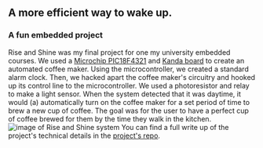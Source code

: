 ## A more efficient way to wake up.

### A fun embedded project
Rise and Shine was my final project for one my university embedded courses. We used a [Microchip PIC18F4321](https://www.microchip.com/wwwproducts/en/en024610) and [Kanda board](https://www.kanda.com/products/Kanda/MICRO-X-BOARD.html) to create an automated coffee maker.
Using the microcontroller, we created a standard alarm clock. Then, we hacked apart the coffee maker's circuitry and hooked up its control line to the microcontroller. We used a photoresistor and relay to make a light sensor. When the system detected that it was daytime, it would (a) automatically turn on the coffee maker for a set period of time to brew a new cup of coffee. The goal was for the user to have a perfect cup of coffee brewed for them by the time they walk in the kitchen.
![image of Rise and Shine system]({{cdn:img/project/rise_and_shine/demo.png}})<The complete Rise and Shine system>
You can find a full write up of the project's technical details in the [project's repo](https://github.com/wcarhart/rise-and-shine/blob/master/Rise%20%26%20Shine.pdf).
